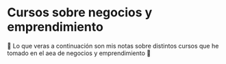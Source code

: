 # Cursos sobre negocios y emprendimiento

🚀 Lo que veras a continuación son mis notas sobre distintos cursos que he tomado en el aea de negocios y emprendimiento 💚

